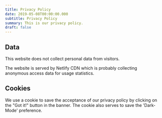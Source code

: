 ```yaml
---
title: Privacy Policy
date: 2019-05-08T00:00:00.000
subtitle: Privacy Policy
summary: This is our privacy policy.
draft: false
---
```


## Data

This website does not collect personal data from visitors.

The website is served by Netlify CDN which is probably collecting anonymous access data for usage statistics.

## Cookies

We use a cookie to save the acceptance of our privacy policy by clicking on the "Got it!" button in the banner.
The cookie also serves to save the 'Dark-Mode' preference.
